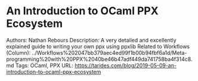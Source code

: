 # An Introduction to OCaml PPX Ecosystem

Authors: Nathan Rebours 
Description: A very detailed and excellently explained guide to writing your own ppx using ppxlib
Related to Workflows (Column): ../Workflows%202047bb379aec4ed99f1b00b94fbf6a1d/Meta-programming%20with%20PPX%2040be46b47adf449da741758ba4f314c8.md
Tags: OCaml, PPX
URL: https://tarides.com/blog/2019-05-09-an-introduction-to-ocaml-ppx-ecosystem